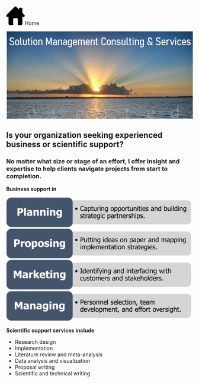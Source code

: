 [![Home](assets/images/Home-icon_RE.png)](https://pjschroeder.github.io/)Home

![Image](/assets/images/ConsultingLogoRE.png)

## Is your organization seeking experienced business or scientific support?

### No matter what size or stage of an effort, I offer insight and expertise to help clients navigate projects from start to completion.  

**Business support in**

![Image](/assets/images/ConsultingRE.png)

**Scientific support services include**
* Research design
* Implementation
* Literature review and meta-analysis 
* Data analysis and visualization 
* Proposal writing 
* Scientific and technical writing
